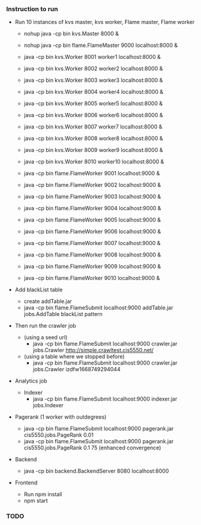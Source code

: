 ### Instruction to run

- Run 10 instances of kvs master, kvs worker, Flame master, Flame worker
  - nohup java -cp bin kvs.Master 8000 & 
  - nohup java -cp bin flame.FlameMaster 9000 localhost:8000 & 

  - java -cp bin kvs.Worker 8001 worker1 localhost:8000 & 
  - java -cp bin kvs.Worker 8002 worker2 localhost:8000 &
  - java -cp bin kvs.Worker 8003 worker3 localhost:8000 &
  - java -cp bin kvs.Worker 8004 worker4 localhost:8000 &
  - java -cp bin kvs.Worker 8005 worker5 localhost:8000 &
  - java -cp bin kvs.Worker 8006 worker6 localhost:8000 & 
  - java -cp bin kvs.Worker 8007 worker7 localhost:8000 &
  - java -cp bin kvs.Worker 8008 worker8 localhost:8000 &
  - java -cp bin kvs.Worker 8009 worker9 localhost:8000 &
  - java -cp bin kvs.Worker 8010 worker10 localhost:8000 &

  - java -cp bin flame.FlameWorker 9001 localhost:9000 &
  - java -cp bin flame.FlameWorker 9002 localhost:9000 &
  - java -cp bin flame.FlameWorker 9003 localhost:9000 &
  - java -cp bin flame.FlameWorker 9004 localhost:9000 &
  - java -cp bin flame.FlameWorker 9005 localhost:9000 &
  - java -cp bin flame.FlameWorker 9006 localhost:9000 &
  - java -cp bin flame.FlameWorker 9007 localhost:9000 &
  - java -cp bin flame.FlameWorker 9008 localhost:9000 &
  - java -cp bin flame.FlameWorker 9009 localhost:9000 &
  - java -cp bin flame.FlameWorker 9010 localhost:9000 &
  
- Add blackList table
  - create addTable.jar
  - java -cp bin flame.FlameSubmit localhost:9000 addTable.jar jobs.AddTable blackList pattern
  
- Then run the crawler job
  - (using a seed url)
    - java -cp bin flame.FlameSubmit localhost:9000 crawler.jar jobs.Crawler http://simple.crawltest.cis5550.net/
  - (using a table where we stopped before)
    - java -cp bin flame.FlameSubmit localhost:9000 crawler.jar jobs.Crawler izdfw1668749294044
    
- Analytics job
  - Indexer
    - java -cp bin flame.FlameSubmit localhost:9000 indexer.jar jobs.Indexer
    
- Pagerank (1 worker with outdegrees)
    - java -cp bin flame.FlameSubmit localhost:9000 pagerank.jar cis5550.jobs.PageRank 0.01
    - java -cp bin flame.FlameSubmit localhost:9000 pagerank.jar cis5550.jobs.PageRank 0.1 75 (enhanced convergence)
    
- Backend 
  - java -cp bin backend.BackendServer 8080 localhost:8000
  
- Frontend
  - Run npm install 
  - npm start

### TODO
